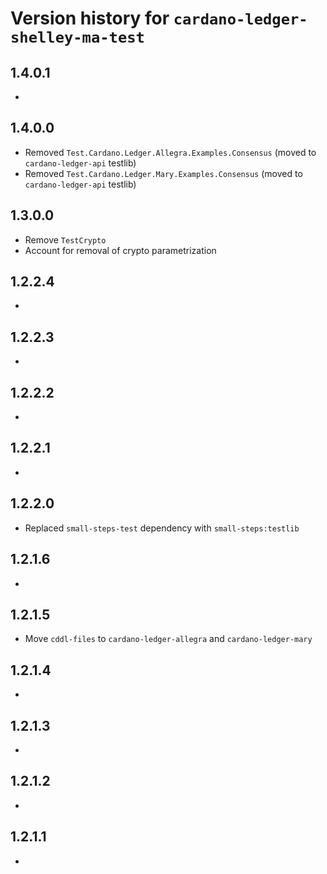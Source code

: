 # Version history for `cardano-ledger-shelley-ma-test`

## 1.4.0.1

*

## 1.4.0.0

* Removed `Test.Cardano.Ledger.Allegra.Examples.Consensus` (moved to `cardano-ledger-api` testlib)
* Removed `Test.Cardano.Ledger.Mary.Examples.Consensus` (moved to `cardano-ledger-api` testlib)

## 1.3.0.0

* Remove `TestCrypto`
* Account for removal of crypto parametrization

## 1.2.2.4

*

## 1.2.2.3

*

## 1.2.2.2

*

## 1.2.2.1

*

## 1.2.2.0

* Replaced `small-steps-test` dependency with `small-steps:testlib`

## 1.2.1.6

*

## 1.2.1.5

* Move `cddl-files` to `cardano-ledger-allegra` and `cardano-ledger-mary`

## 1.2.1.4

*

## 1.2.1.3

*

## 1.2.1.2

*

## 1.2.1.1

*

